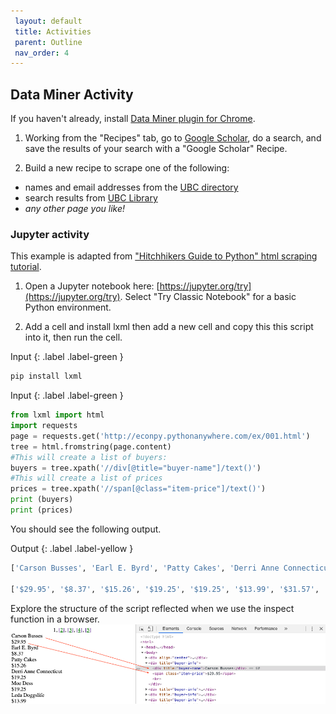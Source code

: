 ```yaml
---
 layout: default
 title: Activities
 parent: Outline
 nav_order: 4
---
```


## Data Miner Activity

If you haven't already, install <a href="https://chrome.google.com/webstore/detail/data-scraper-easy-web-scr/nndknepjnldbdbepjfgmncbggmopgden">Data Miner plugin for Chrome</a>.

1. Working from the "Recipes" tab, go to [Google Scholar](https://scholar.google.com), do a search, and save the results of your search with a "Google Scholar" Recipe.

2. Build a new recipe to scrape one of the following:
- names and email addresses from the [UBC directory](https://directory.ubc.ca/index.cfm)
- search results from [UBC Library](https://library.ubc.ca)
- *any other page you like!*

### Jupyter activity
This example is adapted from <a href="https://docs.python-guide.org/scenarios/scrape/">"Hitchhikers Guide to Python" html scraping tutorial</a>.

1. Open a Jupyter notebook here: [https://jupyter.org/try](https://jupyter.org/try). Select "Try Classic Notebook" for a basic Python environment.

2. Add a cell and install lxml then add a new cell and copy this this script into it, then run the cell.

Input
{: .label .label-green }
~~~python
pip install lxml
~~~

Input
{: .label .label-green }
~~~python
from lxml import html
import requests
page = requests.get('http://econpy.pythonanywhere.com/ex/001.html')
tree = html.fromstring(page.content)
#This will create a list of buyers:
buyers = tree.xpath('//div[@title="buyer-name"]/text()')
#This will create a list of prices
prices = tree.xpath('//span[@class="item-price"]/text()')
print (buyers)
print (prices)
~~~

You should see the following output.

Output
{: .label .label-yellow }
~~~python
['Carson Busses', 'Earl E. Byrd', 'Patty Cakes', 'Derri Anne Connecticut', 'Moe Dess', 'Leda Doggslife', 'Dan Druff', 'Al Fresco', 'Ido Hoe', 'Howie Kisses', 'Len Lease', 'Phil Meup', 'Ira Pent', 'Ben D. Rules', 'Ave Sectomy', 'Gary Shattire', 'Bobbi Soks', 'Sheila Takya', 'Rose Tattoo', 'Moe Tell']

['$29.95', '$8.37', '$15.26', '$19.25', '$19.25', '$13.99', '$31.57', '$8.49', '$14.47', '$15.86', '$11.11', '$15.98', '$16.27', '$7.50', '$50.85', '$14.26', '$5.68', '$15.00', '$114.07', '$10.09']
~~~

Explore the structure of the script reflected when we use the inspect function in a browser.
![Inspect element example for ](media/script-inspect-element-screenshot.png)

